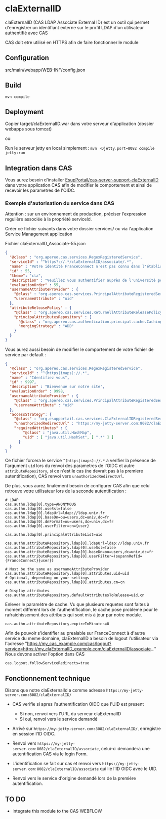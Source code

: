 # claExternalID
claExternalID (CAS LDAP Associate External ID) est un outil qui permet d'enregistrer un identifiant externe sur le profil LDAP d'un utilisateur authentifié avec CAS

CAS doit etre utilisé en HTTPS afin de faire fonctionner le module

## Configuration

src/main/webapp/WEB-INF/config.json 

## Build

`mvn compile`

## Deployment

Copier target/claExternalID.war dans votre serveur d'application (dossier webapps sous tomcat)

ou 

Run le serveur jetty en local simplement :
`mvn -Djetty.port=8082 compile jetty:run`

## Integration dans CAS

Vous aurez besoin d'installer [EsupPortail/cas-server-support-claExternalID](https://github.com/EsupPortail/cas-server-support-claExternalID) dans votre application CAS afin de modifier le comportement et ainsi de recevoir les parametres de l'OIDC.

### Exemple d'autorisation du service dans CAS

Attention : sur un environnement de production, préciser l'expression regulière associée à la propriété serviceId.

Créer ce fichier suivants dans votre dossier services/ ou via l'application Service Management application

Fichier claExternalID_Associate-55.json
``` json
{
  "@class" : "org.apereo.cas.services.RegexRegisteredService",
  "serviceId" : "^https?://.*/claExternalID/associate/.*",
  "name" : "Votre identité FranceConnect n'est pas connu dans l'établissement",
  "id" : 55,
  "theme": "cla",
  "description" : "Veuillez vous authentifier auprès de l'université pour confirmer votre identité",
  "evaluationOrder" : 55,
  "usernameAttributeProvider" : {
    "@class" : "org.apereo.cas.services.PrincipalAttributeRegisteredServiceUsernameProvider",
    "usernameAttribute" : "uid"
  },
  "attributeReleasePolicy" : {
    "@class" : "org.apereo.cas.services.ReturnAllAttributeReleasePolicy",
    "principalAttributesRepository" : {
      "@class" : "org.apereo.cas.authentication.principal.cache.CachingPrincipalAttributesRepository",
      "mergingStrategy" : "ADD"
    }
  }
}
```

Vous aurez aussi besoin de modifier le comportement de votre fichier de service par default :

``` json
{
  "@class" : "org.apereo.cas.services.RegexRegisteredService",
  "serviceId" : "^(https|imaps)://.*",
  "name" : "Identifiez vous",
  "id" : 9997,
  "description" : "Bienvenue sur notre site",
  "evaluationOrder" : 9998,
  "usernameAttributeProvider" : {
    "@class" : "org.apereo.cas.services.PrincipalAttributeRegisteredServiceUsernameProvider",
    "usernameAttribute" : "uid"
  },
  "accessStrategy": {
    "@class" : "org.esupportail.cas.services.ClaExternalIDRegisteredServiceAccessStrategy",
    "unauthorizedRedirectUrl" : "https://my-jetty-server.com:8082/claExternalID/",
    "requiredAttributes" : {
	    "@class" : "java.util.HashMap",
	    "uid" : [ "java.util.HashSet", [ ".*" ] ]
	  }
  }
}
```
Ce fichier forcera le service `^(https|imaps)://.*` a verifier la présence de l'argument `uid` lors du renvoi 
des parametres de l'OIDC et autre `attributeRepository`, si ce n'est le cas (ne devrait pas à la premiere 
autentification), CAS renvoi vers `unauthorizedRedirectUrl`. 

De plus, vous aurez finalement besoin de configurer CAS afin que celui retrouve votre utilisateur lors de la seconde 
autentification :

``` properties
# LDAP
cas.authn.ldap[0].type=ANONYMOUS
cas.authn.ldap[0].useSsl=false
cas.authn.ldap[0].ldapUrl=ldap://ldap.univ.fr
cas.authn.ldap[0].baseDn=ou=users,dc=univ,dc=fr
cas.authn.ldap[0].dnFormat=ou=users,dc=univ,dc=fr
cas.authn.ldap[0].userFilter=cn={user}

cas.authn.ldap[0].principalAttributeList=uid

cas.authn.attributeRepository.ldap[0].ldapUrl=ldap://ldap.univ.fr
cas.authn.attributeRepository.ldap[0].useSsl=false
cas.authn.attributeRepository.ldap[0].baseDn=ou=users,dc=univ,dc=fr
cas.authn.attributeRepository.ldap[0].userFilter=(supannRefId={FranceConnect}{user})

# Must be the same as usernameAttributeProvider
cas.authn.attributeRepository.ldap[0].attributes.uid=uid
# Optional, depending on your settings
cas.authn.attributeRepository.ldap[0].attributes.cn=cn

# Display attributes
cas.authn.attributeRepository.defaultAttributesToRelease=uid,cn
```

Enlever le paramétre de cache. Vu que plusieurs requetes sont faites à moment different lors de l'authentification, le cache pose probleme pour le rafraichissement 
des attributs qui sont mis à jour par notre module.
```properties
cas.authn.attributeRepository.expireInMinutes=0
```

Afin de pouvoir s'identifier au prealable sur FranceConnect à d'autre service du meme domaine, claExternalID a besoin de logout
l'utilisateur via l'adresse "https://my_cas_example.com/cas/logout?service=https://my_claExternalID_example.com/claExternalID/associate..."
Nous devons activer l'option dans CAS
```properties
cas.logout.followServiceRedirects=true
```

## Fonctionnement technique

Disons que notre claExternalId a comme adresse `https://my-jetty-server.com:8082/claExternalID/`
- CAS verifie si apres l'authentification OIDC que l'UID est present
  - Si non, renvoi vers l'URL du serveur claExternalID
  - Si oui, renvoi vers le service demandé

- Arrivé sur `https://my-jetty-server.com:8082/claExternalID/`, enregistre en session l'ID OIDC.
- Renvoi vers `https://my-jetty-server.com:8082/claExternalID/associate`, celui-ci demandera une autentification CAS via le login Form.
- L'identification se fait sur cas et renvoi vers `https://my-jetty-server.com:8082/claExternalID/associate` qui lie l'ID OIDC avec le UID.
- Renvoi vers le service d'origine demandé lors de la première autentification.

## TO DO

- Integrate this module to the CAS WEBFLOW
